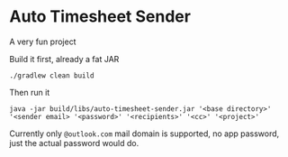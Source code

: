# Auto Timesheet Sender

A very fun project

Build it first, already a fat JAR
```
./gradlew clean build
```

Then run it
```
java -jar build/libs/auto-timesheet-sender.jar '<base directory>' '<sender email> '<password>' '<recipients>' '<cc>' '<project>'
```

Currently only `@outlook.com` mail domain is supported, no app password, just the actual password would do.
